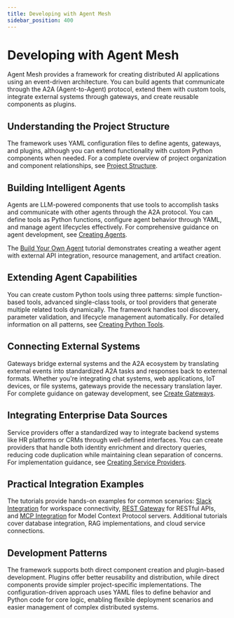 ```yaml
---
title: Developing with Agent Mesh
sidebar_position: 400
---
```


# Developing with Agent Mesh

Agent Mesh provides a framework for creating distributed AI applications using an event-driven architecture. You can build agents that communicate through the A2A (Agent-to-Agent) protocol, extend them with custom tools, integrate external systems through gateways, and create reusable components as plugins.

## Understanding the Project Structure

The framework uses YAML configuration files to define agents, gateways, and plugins, although you can extend functionality with custom Python components when needed. For a complete overview of project organization and component relationships, see [Project Structure](structure.md).

## Building Intelligent Agents

Agents are LLM-powered components that use tools to accomplish tasks and communicate with other agents through the A2A protocol. You can define tools as Python functions, configure agent behavior through YAML, and manage agent lifecycles effectively. For comprehensive guidance on agent development, see [Creating Agents](create-agents.md).

The [Build Your Own Agent](tutorials/custom-agent.md) tutorial demonstrates creating a weather agent with external API integration, resource management, and artifact creation.

## Extending Agent Capabilities

You can create custom Python tools using three patterns: simple function-based tools, advanced single-class tools, or tool providers that generate multiple related tools dynamically. The framework handles tool discovery, parameter validation, and lifecycle management automatically. For detailed information on all patterns, see [Creating Python Tools](creating-python-tools.md).

## Connecting External Systems

Gateways bridge external systems and the A2A ecosystem by translating external events into standardized A2A tasks and responses back to external formats. Whether you're integrating chat systems, web applications, IoT devices, or file systems, gateways provide the necessary translation layer. For complete guidance on gateway development, see [Create Gateways](create-gateways.md).

## Integrating Enterprise Data Sources

Service providers offer a standardized way to integrate backend systems like HR platforms or CRMs through well-defined interfaces. You can create providers that handle both identity enrichment and directory queries, reducing code duplication while maintaining clean separation of concerns. For implementation guidance, see [Creating Service Providers](creating-service-providers.md).

## Practical Integration Examples

The tutorials provide hands-on examples for common scenarios: [Slack Integration](tutorials/slack-integration.md) for workspace connectivity, [REST Gateway](tutorials/rest-gateway.md) for RESTful APIs, and [MCP Integration](tutorials/mcp-integration.md) for Model Context Protocol servers. Additional tutorials cover database integration, RAG implementations, and cloud service connections.

## Development Patterns

The framework supports both direct component creation and plugin-based development. Plugins offer better reusability and distribution, while direct components provide simpler project-specific implementations. The configuration-driven approach uses YAML files to define behavior and Python code for core logic, enabling flexible deployment scenarios and easier management of complex distributed systems.